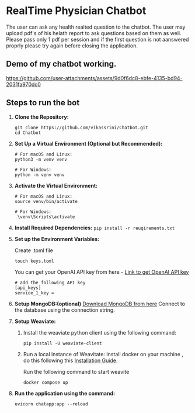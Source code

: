 # RealTime Physician Chatbot
<p>The user can ask any health realted question to the chatbot. The user may upload pdf's of his helath report to ask questions based on them as well. Please pass only 1 pdf per session and if the first question is not aanswered proprly please try again before closing the application.</p>

## Demo of my chatbot working.


https://github.com/user-attachments/assets/9d0f6dc8-ebfe-4135-bd94-2031fa970dc0



## Steps to run the bot
1. **Clone the Repository:**
    ```
    git clone https://github.com/vikassrini/Chatbot.git
    cd Chatbot 
    ```

2. **Set Up a Virtual Environment (Optional but Recommended):**
    ```
    # For macOS and Linux:
    python3 -m venv venv

    # For Windows:
    python -m venv venv
    ```

3. **Activate the Virtual Environment:**
    ```
    # For macOS and Linux:
    source venv/bin/activate

    # For Windows:
    .\venv\Scripts\activate
    ```

4. **Install Required Dependencies:**
```pip install -r reuqirements.txt```


5. **Set up the Environment Variables:**

    Create .toml file
    ```
    touch keys.toml
    ```
    You can get your OpenAI API key from here - [Link to get OpenAI API key](https://openai.com/blog/openai-api)
    ```
    # add the following API key
    [api_keys]
    service_1_key = 
    ```

6. **Setup MongoDB:(optional)**
    [Download MongoDB from here](https://www.mongodb.com/try/download/community-kubernetes-operator)
    Connect to the database using the connection string.
7. **Setup Weaviate:**
    1. Install the weaviate python client using the following command:
        ```        
        pip install -U weaviate-client
        ```       
    2. Run a local instance of Weavitate:
        Install docker on your machine , do this following this [Installation Guide](https://docs.docker.com/get-started/get-docker/).
        
       Run the following command to start weavite 
         ```   
         docker compose up
         ``` 
8. **Run the application using the command:**
    ```
    uvicorn chatapp:app --reload
    ```
